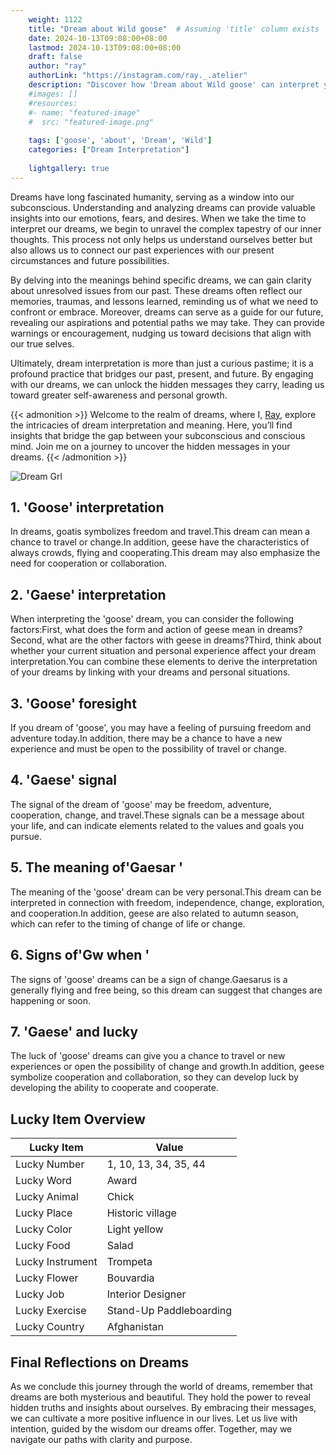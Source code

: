```yaml
---
    weight: 1122
    title: "Dream about Wild goose"  # Assuming 'title' column exists
    date: 2024-10-13T09:08:00+08:00
    lastmod: 2024-10-13T09:08:00+08:00
    draft: false
    author: "ray"
    authorLink: "https://instagram.com/ray._.atelier"
    description: "Discover how 'Dream about Wild goose' can interpret your future and uncover its significant meanings in your life."
    #images: []
    #resources:
    #- name: "featured-image"
    #  src: "featured-image.png"
    
    tags: ['goose', 'about', 'Dream', 'Wild']
    categories: ["Dream Interpretation"]
    
    lightgallery: true
---
```

    
Dreams have long fascinated humanity, serving as a window into our subconscious. Understanding and analyzing dreams can provide valuable insights into our emotions, fears, and desires. When we take the time to interpret our dreams, we begin to unravel the complex tapestry of our inner thoughts. This process not only helps us understand ourselves better but also allows us to connect our past experiences with our present circumstances and future possibilities.

By delving into the meanings behind specific dreams, we can gain clarity about unresolved issues from our past. These dreams often reflect our memories, traumas, and lessons learned, reminding us of what we need to confront or embrace. Moreover, dreams can serve as a guide for our future, revealing our aspirations and potential paths we may take. They can provide warnings or encouragement, nudging us toward decisions that align with our true selves.

Ultimately, dream interpretation is more than just a curious pastime; it is a profound practice that bridges our past, present, and future. By engaging with our dreams, we can unlock the hidden messages they carry, leading us toward greater self-awareness and personal growth.

{{< admonition >}}
Welcome to the realm of dreams, where I, [Ray](https://instagram.com/ray._.atelier), explore the intricacies of dream interpretation and meaning. Here, you’ll find insights that bridge the gap between your subconscious and conscious mind. Join me on a journey to uncover the hidden messages in your dreams.
{{< /admonition >}}

![Dream Grl](https://cdn.pixabay.com/photo/2017/11/02/03/35/gothic-2910057_1280.jpg "Dream Grl")

## 1. 'Goose' interpretation
In dreams, goatis symbolizes freedom and travel.This dream can mean a chance to travel or change.In addition, geese have the characteristics of always crowds, flying and cooperating.This dream may also emphasize the need for cooperation or collaboration.

## 2. 'Gaese' interpretation
When interpreting the 'goose' dream, you can consider the following factors:First, what does the form and action of geese mean in dreams?Second, what are the other factors with geese in dreams?Third, think about whether your current situation and personal experience affect your dream interpretation.You can combine these elements to derive the interpretation of your dreams by linking with your dreams and personal situations.

## 3. 'Goose' foresight
If you dream of 'goose', you may have a feeling of pursuing freedom and adventure today.In addition, there may be a chance to have a new experience and must be open to the possibility of travel or change.

## 4. 'Gaese' signal
The signal of the dream of 'goose' may be freedom, adventure, cooperation, change, and travel.These signals can be a message about your life, and can indicate elements related to the values and goals you pursue.

## 5. The meaning of'Gaesar '
The meaning of the 'goose' dream can be very personal.This dream can be interpreted in connection with freedom, independence, change, exploration, and cooperation.In addition, geese are also related to autumn season, which can refer to the timing of change of life or change.

## 6. Signs of'Gw when '
The signs of 'goose' dreams can be a sign of change.Gaesarus is a generally flying and free being, so this dream can suggest that changes are happening or soon.

## 7. 'Gaese' and lucky
The luck of 'goose' dreams can give you a chance to travel or new experiences or open the possibility of change and growth.In addition, geese symbolize cooperation and collaboration, so they can develop luck by developing the ability to cooperate and cooperate.

## Lucky Item Overview
| Lucky Item          | Value              |
|---------------|--------------------|
| Lucky Number        | 1, 10, 13, 34, 35, 44  |
| Lucky Word          | Award |
| Lucky Animal        | Chick |
| Lucky Place         | Historic village     |
| Lucky Color         | Light yellow     |
| Lucky Food          | Salad      |
| Lucky Instrument    | Trompeta |
| Lucky Flower        | Bouvardia    |
| Lucky Job           | Interior Designer       |
| Lucky Exercise      | Stand-Up Paddleboarding  |
| Lucky Country       | Afghanistan    |


##  Final Reflections on Dreams

As we conclude this journey through the world of dreams, remember that dreams are both mysterious and beautiful. They hold the power to reveal hidden truths and insights about ourselves. By embracing their messages, we can cultivate a more positive influence in our lives. Let us live with intention, guided by the wisdom our dreams offer. Together, may we navigate our paths with clarity and purpose.
